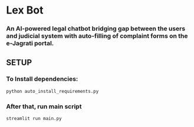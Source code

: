 # Lex Bot
### An AI-powered legal chatbot bridging gap between the users and judicial system with auto-filling of complaint forms on the e-Jagrati portal. <br>

## SETUP

### To Install dependencies:
```bash
python auto_install_requirements.py
```
### After that, run main script 
```bash
streamlit run main.py
```

